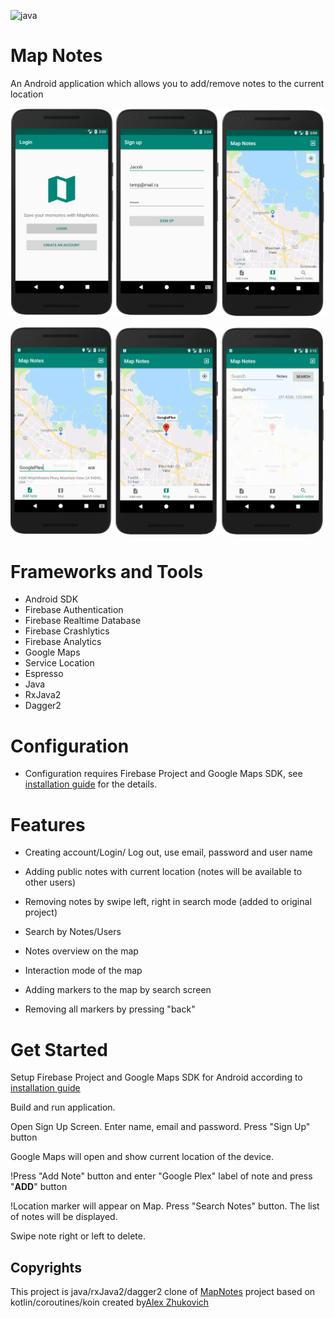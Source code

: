 ![java](https://img.shields.io/badge/code-java-blue) 

# Map Notes

An Android application which allows you to add/remove notes to the current location 

![screen_001](doc/screen_020.png)

![screen_002](doc/screen_021.png)



# Frameworks and Tools

* Android SDK
* Firebase Authentication
* Firebase Realtime Database
* Firebase Crashlytics
* Firebase Analytics
* Google Maps
* Service Location
* Espresso
* Java
* RxJava2 
* Dagger2




# Configuration
* Configuration requires Firebase Project and Google Maps SDK, see [installation guide](installation_guide.md) for the details.



# Features
* Creating account/Login/ Log out, use email, password and user name

* Adding public notes with current location (notes will be available to other users)

* Removing notes by swipe left, right in search mode (added to original project)

* Search by Notes/Users

* Notes overview on the map

* Interaction mode of the map

* Adding markers to the map by search screen

* Removing all markers by pressing "back"

  

# Get Started

Setup Firebase Project and Google Maps SDK for Android according to [installation guide](installation_guide)

Build and run application. 

Open Sign Up Screen. Enter name, email and password. Press "Sign Up" button

Google Maps will open and show current location of the device.

!Press "Add Note" button and enter "Google Plex" label of note and press "**ADD**" button

!Location marker will appear on Map. Press "Search Notes" button. The list of notes will be displayed. 

Swipe note right or left to delete.



## Copyrights

This project is java/rxJava2/dagger2 clone of [MapNotes](https://github.com/AlexZhukovich/MapNotes) project based on kotlin/coroutines/koin created by[Alex Zhukovich](https://github.com/AlexZhukovich/)


